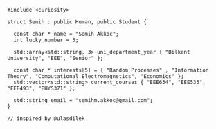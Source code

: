 ```
#include <curiosity>
  
struct Semih : public Human, public Student {
  
  const char * name = "Semih Akkoc";
  int lucky_number = 3;
  
  std::array<std::string, 3> uni_department_year { "Bilkent University", "EEE", "Senior" };
  
  const char * interests[5] = { "Random Processes" , "Information Theory", "Computational Electromagnetics", "Economics" };
  std::vector<std::string> current_courses { "EEE634", "EEE533", "EEE493", "PHYS371" };
  
  std::string email = "semihm.akkoc@gmail.com";
}

// inspired by @ulasdilek
```

<!---
![snake gif](https://github.com/SemihAkkoc/SemihAkkoc/blob/output/github-contribution-grid-snake.gif)
--->
